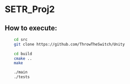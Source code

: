 # SETR_Proj2

##  How to execute:

```bash
    cd src
    git clone https://github.com/ThrowTheSwitch/Unity
     
    cd build
    cmake ..
    make

    ./main
    ./tests

```